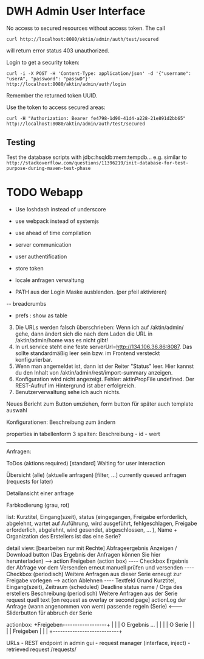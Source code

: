 DWH Admin User Interface
========================


No access to secured resources without access token. The call
```
curl http://localhost:8080/aktin/admin/auth/test/secured
```
will return error status 403 unauthorized.

Login to get a security token:
```
curl -i -X POST -H 'Content-Type: application/json' -d '{"username": "userA", "password": "passwD"}' http://localhost:8080/aktin/admin/auth/login
```
Remember the returned token UUID.

Use the token to access secured areas:
```
curl -H "Authorization: Bearer fe4798-1d90-41d4-a228-21e891d2bb65" http://localhost:8080/aktin/admin/auth/test/secured
```


Testing
-------

Test the database scripts with jdbc:hsqldb:mem:tempdb... 
e.g. similar to `http://stackoverflow.com/questions/11396219/init-database-for-test-purpose-during-maven-test-phase`



TODO Webapp
====


- Use loshdash instead of underscore
- use webpack instead of systemjs
- use ahead of time compilation

- server communication
- user authentification
- store token
- locale anfragen verwaltung

- PATH aus der Login Maske ausblenden. (per pfeil aktivieren)

-- breadcrumbs

- prefs : show as table

3. Die URLs werden falsch überschrieben: Wenn ich auf /aktin/admin/ gehe, dann ändert sich die nach dem Laden die URL in /aktin/admin/home was es nicht gibt!
4. In url.service steht eine feste serverUrl=http://134.106.36.86:8087.  Das sollte standardmäßig leer sein bzw. im Frontend versteckt konfigurierbar.
5. Wenn man angemeldet ist, dann ist der Reiter "Status" leer. Hier kannst du den Inhalt von /aktin/admin/rest/import-summary anzeigen.
6. Konfiguration wird nicht angezeigt. Fehler: aktinPropFile undefined. 
Der REST-Aufruf im Hintergrund ist aber erfolgreich.
7. Benutzerverwaltung sehe ich auch nichts.




Neues Bericht zum Button umziehen, form button für später auch template auswahl



Konfigurationen: 
Beschreibung zum ändern 

properties in tabellenform
3 spalten: Beschreibung - id - wert


------

Anfragen: 

ToDos (aktions required) [standard]
Waiting for user interaction

Übersicht (alle) (aktuelle anfragen) [filter, ...]
currently queued anfragen (requests for later)

Detailansicht einer anfrage


Farbkodierung (grau, rot)

list:
Kurztitel,
Eingang(szeit),
status (eingegangen, Freigabe erforderlich, abgelehnt, wartet auf Auführung, wird ausgeführt, fehlgeschlagen, Freigabe erforderlich, abgelehnt, wird gesendet, abgeschlossen, ... ),
Name + Organization des Erstellers
ist das eine Serie? 


detail view: [bearbeiten nur mit Rechte] 
Abfrageergebnis Anzeigen / Download button (Das Ergebnis der Anfragen können Sie hier herunterladen)
--> action Freigeben (action box)
---- Checkbox Ergebnis der Abfrage vor dem Versenden erneut manuell prüfen und versenden
---- Checkbox (periodisch) Weitere Anfragen aus dieser Serie erneugt zur Freigabe vorlegen 
--> action Ablehnen
---- Textfeld Grund
Kurztitel,
Eingang(szeit),
Zeitraum (scheduled)
Deadline
status 
name / Orga des erstellers
Beschreibung
(periodisch) Weitere Anfragen aus der Serie
request quell text [on request as overlay or second page] 
actionLog der Anfrage (wann angenommen von wem)
passende regeln (Serie) <--- Sliderbutton für abbruch der Serie


actionbox: 
+Freigeben------------------+
| 						  	|
| O Ergebnis ...			|
|							|
| O Serie					|
| 						  	|
| Freigeben				  	|
| 						  	|
+---------------------------+



URLs - REST endpoint in admin gui - request manager (interface, inject) - retrieved request 
/requests/


